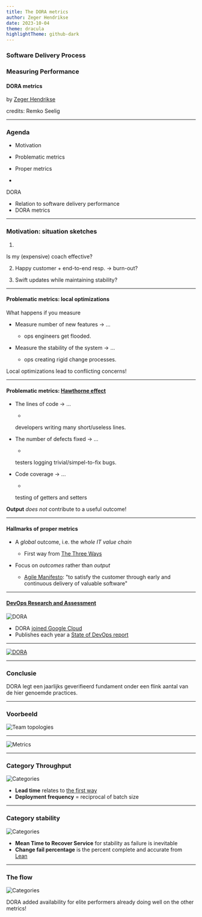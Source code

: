 ```yaml
---
title: The DORA metrics
author: Zeger Hendrikse
date: 2023-10-04
theme: dracula
highlightTheme: github-dark
---
```


### Software Delivery Process
### Measuring Performance

#### DORA metrics

by [Zeger Hendrikse](https://www.it-essence.nl/)

credits: Remko Seelig

---

### Agenda

- <!-- .element: class="fragment" -->
  Motivation

- <!-- .element: class="fragment" -->
  Problematic metrics

- <!-- .element: class="fragment" -->
  Proper metrics

- <!-- .element: class="fragment" -->
 DORA
  - Relation to software delivery performance
  - DORA metrics

---

### Motivation: situation sketches

1. <!-- .element: class="fragment" -->
  Is my (expensive) coach effective?

2. <!-- .element: class="fragment" -->
   Happy customer + end-to-end resp. &rarr; burn-out?

3. <!-- .element: class="fragment" -->
   Swift updates while maintaining stability?

---

#### Problematic metrics: local optimizations

What happens if you measure

- <!-- .element: class="fragment" -->
  Measure number of new features &#8594; ...
  - <!-- .element: class="fragment" -->
    ops engineers get flooded.

- <!-- .element: class="fragment" -->
  Measure the stability of the system &#8594; ...
  - <!-- .element: class="fragment" -->
    ops creating rigid change processes.

Local optimizations lead to conflicting concerns!
<!-- .element: class="fragment" -->

---

#### Problematic metrics: [Hawthorne effect](https://en.wikipedia.org/wiki/Hawthorne_effect)

- <!-- .element: class="fragment" -->
  The lines of code &#8594; ...
  - <!-- .element: class="fragment" -->
  developers writing many short/useless lines.

- <!-- .element: class="fragment" -->
  The number of defects fixed &#8594; ...
  - <!-- .element: class="fragment" -->
  testers logging trivial/simpel-to-fix bugs.

- <!-- .element: class="fragment" -->
  Code coverage &#8594; ...
  - <!-- .element: class="fragment" -->
  testing of getters and setters


**Output** _does not_ contribute to a useful outcome!
<!-- .element: class="fragment" -->

---

#### Hallmarks of proper metrics


- <!-- .element: class="fragment" -->
  A _global_ outcome, i.e. the _whole IT value chain_
  - <!-- .element: class="fragment" -->
    First way from [The Three Ways](https://itrevolution.com/the-three-ways-principles-underpinning-devops/)


- <!-- .element: class="fragment" -->
  Focus on _outcomes_ rather than _output_
  - <!-- .element: class="fragment" -->
    [Agile Manifesto](https://agilemanifesto.org/): 
    "to satisfy the customer through early and continuous delivery of valuable software"

---

#### [**D**ev**O**ps **R**esearch and **A**ssessment](https://www.devops-research.com/research.html)

![DORA](./images/dora.png)

- DORA [joined Google Cloud](https://www.devops-research.com/dora-joins-google-cloud.html)
- Publishes each year a [State of DevOps report](https://cloud.google.com/blog/products/devops-sre/the-2019-accelerate-state-of-devops-elite-performance-productivity-and-scaling)

---

[![DORA](./images/dora_practices.png) <!-- .element width="50%" -->](https://www.devops-research.com/research.html)

---

### Conclusie

DORA legt een jaarlijks geverifieerd fundament
onder een flink aantal van de hier genoemde practices.

---

### Voorbeeld

![Team topologies](./images/dora_team_topologies.png)


---

![Metrics](./images/dora-metrics.png)

---

### Category Throughput

![Categories](./images/dora_throughput.png)

- **Lead time** relates to
  [the first way](https://itrevolution.com/the-three-ways-principles-underpinning-devops/)
- **Deployment frequency** = reciprocal of batch size

---

### Category stability

![Categories](./images/dora_stability.png)

- **Mean Time to Recover Service** for stability as failure is inevitable
- **Change fail percentage** is the percent complete and accurate from [Lean](https://theleanway.net/The-Five-Principles-of-Lean)

---

### The flow

![Categories](./images/key-metrics.png)

DORA added availability for elite performers already doing well on the other metrics!
<!-- .element: class="fragment" -->
